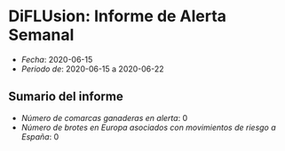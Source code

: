 # DiFLUsion: Informe de Alerta Semanal 

 - *Fecha*: 2020-06-15
 - *Periodo de*: 2020-06-15 a 2020-06-22

## Sumario del informe 
 - *Número de comarcas ganaderas en alerta*: 0
 - *Número de brotes en Europa asociados con movimientos de riesgo a España*: 0